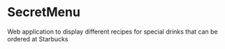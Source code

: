 # SecretMenu
Web application to display different recipes for special drinks that can be ordered at Starbucks
